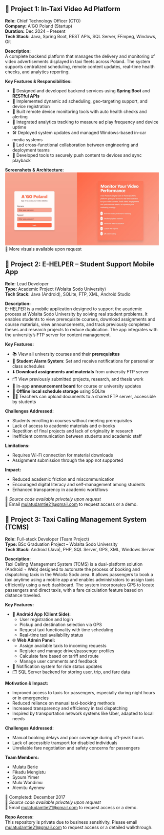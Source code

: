 ## 📌 Project 1: In-Taxi Video Ad Platform  
**Role:** Chief Technology Officer (CTO)  
**Company:** A'GO Poland (Startup)  
**Duration:** Dec 2024 – Present  
**Tech Stack:** Java, Spring Boot, REST APIs, SQL Server, FFmpeg, Windows, Git

**Description:**  
A complete backend platform that manages the delivery and monitoring of video advertisements displayed in taxi fleets across Poland. The system supports centralized scheduling, remote content updates, real-time health checks, and analytics reporting.

**Key Features & Responsibilities:**  
- 🔧 Designed and developed backend services using **Spring Boot** and **RESTful APIs**
- 🎯 Implemented dynamic ad scheduling, geo-targeting support, and device registration
- 📡 Built remote device monitoring tools with auto health checks and alerting
- 🧠 Integrated analytics tracking to measure ad play frequency and device uptime
- 🛠️ Deployed system updates and managed Windows-based in-car media systems
- 🤝 Led cross-functional collaboration between engineering and deployment teams
- 🔐 Developed tools to securely push content to devices and sync playback

**Screenshots & Architecture:**  
![System Diagram](./1.jpeg)
📸 More visuals available upon request

## 📌 Project 2: E-HELPER – Student Support Mobile App  
**Role:** Lead Developer  
**Type:** Academic Project (Wolaita Sodo University)  
**Tech Stack:** Java (Android), SQLite, FTP, XML, Android Studio

**Description:**  
E-HELPER is a mobile application designed to support the academic process at Wolaita Sodo University by solving real student problems. It enables students to view prerequisite courses, download assignments and course materials, view announcements, and track previously completed theses and research projects to reduce duplication. The app integrates with the university’s FTP server for content management.

**Key Features:**  
- 📚 View all university courses and their **prerequisites**  
- 🔔 **Student Alarm System**: Set and receive notifications for personal or class schedules  
- ⬇️ **Download assignments and materials** from university FTP server  
- 🗂 View previously submitted projects, research, and thesis work  
- 📢 In-app **announcement board** for course or university updates  
- 💾 **Offline local schedule storage** using SQLite  
- 👨‍🏫 Teachers can upload documents to a shared FTP server, accessible by students

**Challenges Addressed:**  
- Students enrolling in courses without meeting prerequisites  
- Lack of access to academic materials and e-books  
- Repetition of final projects and lack of originality in research  
- Inefficient communication between students and academic staff

**Limitations:**  
- Requires Wi-Fi connection for material downloads  
- Assignment submission through the app not supported

**Impact:**  
- Reduced academic friction and miscommunication  
- Encouraged digital literacy and self-management among students  
- Enhanced transparency in academic workflows

📂 _Source code available privately upon request_  
📧 Email [mulatudamtie21@gmail.com](mailto:mulatudamtie21@gmail.com) to request access or a demo.

## 📌 Project 3: Taxi Calling Management System (TCMS)  
**Role:** Full-stack Developer (Team Project)  
**Type:** BSc Graduation Project – Wolaita Sodo University  
**Tech Stack:** Android (Java), PHP, SQL Server, GPS, XML, Windows Server

**Description:**  
Taxi Calling Management System (TCMS) is a dual-platform solution (Android + Web) designed to automate the process of booking and dispatching taxis in the Wolaita Sodo area. It allows passengers to book a taxi anytime using a mobile app and enables administrators to assign taxis efficiently using a web dashboard. The system incorporates GPS to locate passengers and direct taxis, with a fare calculation feature based on distance traveled.

**Key Features:**  
- 📱 **Android App (Client Side):**
  - User registration and login
  - Pickup and destination selection via GPS
  - Request taxi functionality with time scheduling
  - Real-time taxi availability status
- 🌐 **Web Admin Panel:**
  - Assign available taxis to incoming requests
  - Register and manage driver/passenger profiles
  - Calculate fare based on tariff and route
  - Manage user comments and feedback
- 🔔 Notification system for ride status updates
- 🗂 SQL Server backend for storing user, trip, and fare data

**Motivation & Impact:**  
- Improved access to taxis for passengers, especially during night hours or in emergencies  
- Reduced reliance on manual taxi-booking methods  
- Increased transparency and efficiency in taxi dispatching  
- Inspired by transportation network systems like Uber, adapted to local needs

**Challenges Addressed:**  
- Manual booking delays and poor coverage during off-peak hours  
- Lack of accessible transport for disabled individuals  
- Unreliable fare negotiation and safety concerns for passengers  

**Team Members:**  
- Mulatu Berie  
- Fikadu Mengistu  
- Syoum Yimer  
- Mulu Wondimu  
- Alemitu Ayenew  

📅 Completed: December 2017  
📂 _Source code available privately upon request_  
📧 Email [mulatudamtie21@gmail.com](mailto:mulatudamtie21@gmail.com) to request access or a demo.



**Repo Access:**  
This repository is private due to business sensitivity. Please email [mulatudamtie21@gmail.com](mailto:mulatudamtie21@gmail.com) to request access or a detailed walkthrough.
